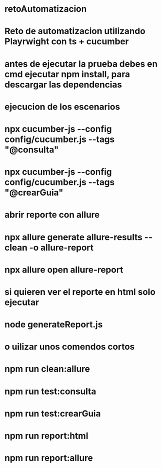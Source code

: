 # retoAutomatizacion
# Reto de automatizacion utilizando Playrwight con ts + cucumber

# antes de ejecutar la prueba debes en cmd ejecutar npm install, para descargar las dependencias

# ejecucion de los escenarios
# npx cucumber-js --config config/cucumber.js --tags "@consulta" 
# npx cucumber-js --config config/cucumber.js --tags "@crearGuia"


# abrir reporte con allure 
# npx allure generate allure-results --clean -o allure-report
# npx allure open allure-report

# si quieren ver el reporte en html solo ejecutar
# node generateReport.js 

# o uilizar unos comendos cortos
# npm run clean:allure
# npm run test:consulta
# npm run test:crearGuia
# npm run report:html
# npm run report:allure 